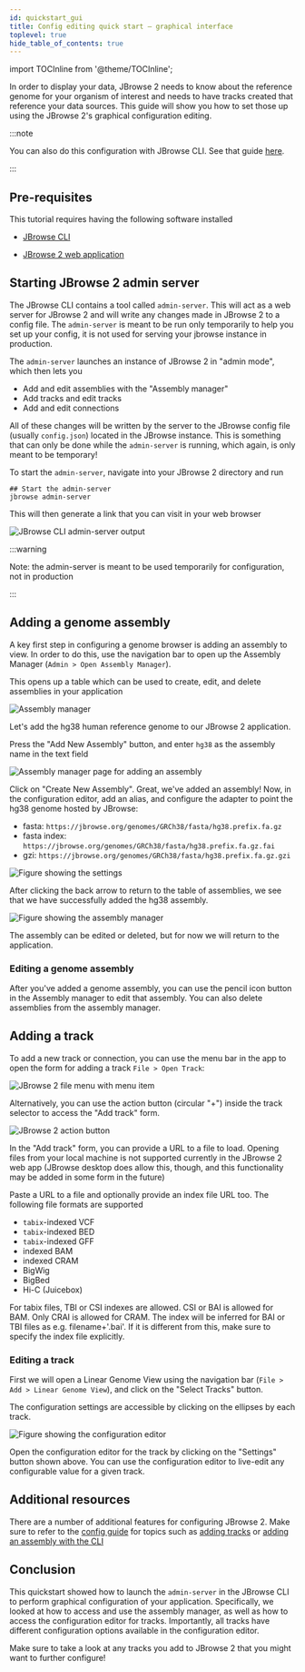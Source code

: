 ```yaml
---
id: quickstart_gui
title: Config editing quick start — graphical interface
toplevel: true
hide_table_of_contents: true
---
```


import TOCInline from '@theme/TOCInline';

<TOCInline toc={toc} />

In order to display your data, JBrowse 2 needs to know about the reference
genome for your organism of interest and needs to have tracks created that
reference your data sources. This guide will show you how to set those up using
the JBrowse 2's graphical configuration editing.

:::note

You can also do this configuration with JBrowse CLI. See that guide
[here](quickstart_cli).

:::

## Pre-requisites

This tutorial requires having the following software installed

- [JBrowse CLI](quickstart_web#install-the-cli-tools)

- [JBrowse 2 web application](quickstart_web#using-jbrowse-create-to-install-jbrowse)

## Starting JBrowse 2 admin server

The JBrowse CLI contains a tool called `admin-server`. This will act as a web
server for JBrowse 2 and will write any changes made in JBrowse 2 to a config
file. The `admin-server` is meant to be run only temporarily to help you set up
your config, it is not used for serving your jbrowse instance in production.

The `admin-server` launches an instance of JBrowse 2 in "admin mode", which then
lets you

- Add and edit assemblies with the "Assembly manager"
- Add tracks and edit tracks
- Add and edit connections

All of these changes will be written by the server to the JBrowse config file
(usually `config.json`) located in the JBrowse instance. This is something that
can only be done while the `admin-server` is running, which again, is only meant
to be temporary!

To start the `admin-server`, navigate into your JBrowse 2 directory and run

```sh-session
## Start the admin-server
jbrowse admin-server
```

This will then generate a link that you can visit in your web browser

![JBrowse CLI admin-server output](./img/admin_server.png)

:::warning

Note: the admin-server is meant to be used temporarily for configuration, not in
production

:::

## Adding a genome assembly

A key first step in configuring a genome browser is adding an assembly to view.
In order to do this, use the navigation bar to open up the Assembly Manager
(`Admin > Open Assembly Manager`).

This opens up a table which can be used to create, edit, and delete assemblies
in your application

![Assembly manager](./img/assembly_manager.png)

Let's add the hg38 human reference genome to our JBrowse 2 application.

Press the "Add New Assembly" button, and enter `hg38` as the assembly name in
the text field

![Assembly manager page for adding an assembly](./img/add_hg38_assembly.png)

Click on "Create New Assembly". Great, we've added an assembly! Now, in the
configuration editor, add an alias, and configure the adapter to point the hg38
genome hosted by JBrowse:

- fasta: `https://jbrowse.org/genomes/GRCh38/fasta/hg38.prefix.fa.gz`
- fasta index: `https://jbrowse.org/genomes/GRCh38/fasta/hg38.prefix.fa.gz.fai`
- gzi: `https://jbrowse.org/genomes/GRCh38/fasta/hg38.prefix.fa.gz.gzi`

![Figure showing the settings](./img/configure_hg38_assembly.png)

After clicking the back arrow to return to the table of assemblies, we see that
we have successfully added the hg38 assembly.

![Figure showing the assembly manager](./img/hg38_assembly_table.png)

The assembly can be edited or deleted, but for now we will return to the
application.

### Editing a genome assembly

After you've added a genome assembly, you can use the pencil icon button in the
Assembly manager to edit that assembly. You can also delete assemblies from the
assembly manager.

## Adding a track

To add a new track or connection, you can use the menu bar in the app to open
the form for adding a track `File > Open Track`:

![JBrowse 2 file menu with  menu item](./img/add_track_form.png)

Alternatively, you can use the action button (circular "+") inside the track
selector to access the "Add track" form.

![JBrowse 2 action button](./img/add_track_tracklist.png)

In the "Add track" form, you can provide a URL to a file to load. Opening files
from your local machine is not supported currently in the JBrowse 2 web app
(JBrowse desktop does allow this, though, and this functionality may be added in
some form in the future)

Paste a URL to a file and optionally provide an index file URL too. The
following file formats are supported

- `tabix`-indexed VCF
- `tabix`-indexed BED
- `tabix`-indexed GFF
- indexed BAM
- indexed CRAM
- BigWig
- BigBed
- Hi-C (Juicebox)

For tabix files, TBI or CSI indexes are allowed. CSI or BAI is allowed for BAM.
Only CRAI is allowed for CRAM. The index will be inferred for BAI or TBI files
as e.g. filename+'.bai'. If it is different from this, make sure to specify the
index file explicitly.

### Editing a track

First we will open a Linear Genome View using the navigation bar
(`File > Add > Linear Genome View`), and click on the "Select Tracks" button.

The configuration settings are accessible by clicking on the ellipses by each
track.

![Figure showing the configuration editor](./img/admin_settings_access.png)

Open the configuration editor for the track by clicking on the "Settings" button
shown above. You can use the configuration editor to live-edit any configurable
value for a given track.

## Additional resources

There are a number of additional features for configuring JBrowse 2. Make sure
to refer to the [config guide](config_guide.md) for topics such as
[adding tracks](config_guide.md#adding-tracks-and-connections) or
[adding an assembly with the CLI](config_guide.md#adding-an-assembly-with-the-cli)

## Conclusion

This quickstart showed how to launch the `admin-server` in the JBrowse CLI to
perform graphical configuration of your application. Specifically, we looked at
how to access and use the assembly manager, as well as how to access the
configuration editor for tracks. Importantly, all tracks have different
configuration options available in the configuration editor.

Make sure to take a look at any tracks you add to JBrowse 2 that you might want
to further configure!
